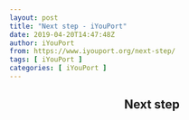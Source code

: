 ```yaml
---
layout: post
title: "Next step - iYouPort"
date: 2019-04-20T14:47:48Z
author: iYouPort
from: https://www.iyouport.org/next-step/
tags: [ iYouPort ]
categories: [ iYouPort ]
---
```


<article class="post-90 page type-page status-publish hentry empty-content" id="post-90">
 <header class="entry-header">
  <h1 class="entry-title">
   Next step
  </h1>
 </header>
 <div class="entry-content">
 </div>
</article>
